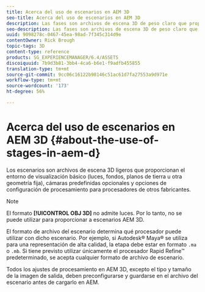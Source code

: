 ```yaml
---
title: Acerca del uso de escenarios en AEM 3D
seo-title: Acerca del uso de escenarios en AEM 3D
description: Las fases son archivos de escena 3D de peso claro que proporcionan el entorno de visualización básico.
seo-description: Las fases son archivos de escena 3D de peso claro que proporcionan el entorno de visualización básico.
uuid: 9098278c-0467-45ea-98ad-7f345c314d9e
contentOwner: Rick Brough
topic-tags: 3D
content-type: reference
products: SG_EXPERIENCEMANAGER/6.4/ASSETS
discoiquuid: 7b9d3b81-3bb4-4ca6-b6e1-f9adfb455855
translation-type: tm+mt
source-git-commit: 9cc06c16122b98146c51ac61d7fa27553a9d971e
workflow-type: tm+mt
source-wordcount: '173'
ht-degree: 56%

---
```



# Acerca del uso de escenarios en AEM 3D {#about-the-use-of-stages-in-aem-d}

Los escenarios son archivos de escena 3D ligeros que proporcionan el entorno de visualización básico (luces, fondos, planos de tierra u otra geometría fija), cámaras predefinidas opcionales y opciones de configuración de procesamiento para procesadores de otros fabricantes.

>[!NOTE]
>
>El formato **[!UICONTROL OBJ 3D]** no admite luces. Por lo tanto, no se puede utilizar para proporcionar a escenarios AEM 3D.

El formato de archivo del escenario determina qué procesador puede utilizar con dicho escenario. Por ejemplo, si Autodesk® Maya® se utiliza para una representación de alta calidad, la etapa debe estar en formato `.ma` o `.mb`. Si tiene previsto utilizar únicamente el procesador Rapid Refine™ predeterminado, se acepta cualquier formato de archivo de escenario.

Todos los ajustes de procesamiento en AEM 3D, excepto el tipo y tamaño de la imagen de salida, deben preconfigurarse y guardarse en el archivo del escenario antes de cargarlo en AEM.